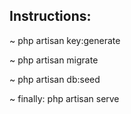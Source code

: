 <h2> Instructions: </h1>

<p> ~ php artisan key:generate </p>
<p> ~ php artisan migrate </p>
<p> ~ php artisan db:seed </p>
<p> ~ finally: php artisan serve </p>
